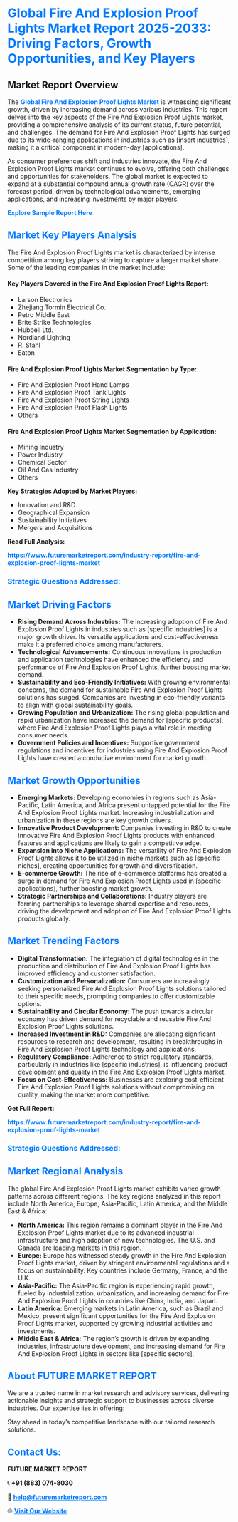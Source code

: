 <h1 style="color: #007BFF;">Global Fire And Explosion Proof Lights Market Report 2025-2033: Driving Factors, Growth Opportunities, and Key Players</h1>

<section id="overview">
<h2>Market Report Overview</h2>
<p>The <a href="https://www.futuremarketreport.com/industry-report/fire-and-explosion-proof-lights-market" style="color: #007BFF; text-decoration: none;"><strong>Global Fire And Explosion Proof Lights Market</strong></a> is witnessing significant growth, driven by increasing demand across various industries. This report delves into the key aspects of the Fire And Explosion Proof Lights market, providing a comprehensive analysis of its current status, future potential, and challenges. The demand for Fire And Explosion Proof Lights has surged due to its wide-ranging applications in industries such as [insert industries], making it a critical component in modern-day [applications].</p>
<p>As consumer preferences shift and industries innovate, the Fire And Explosion Proof Lights market continues to evolve, offering both challenges and opportunities for stakeholders. The global market is expected to expand at a substantial compound annual growth rate (CAGR) over the forecast period, driven by technological advancements, emerging applications, and increasing investments by major players.</p>
</section>

<section id="overview">
<p><a href="https://www.futuremarketreport.com/request-sample/reportId=43342" style="color: #007BFF; text-decoration: none;"><strong>Explore Sample Report Here</strong></a></p>
</section>

<section id="key-players">
<h2 style="color: #007BFF;">Market Key Players Analysis</h2>
<p>The Fire And Explosion Proof Lights market is characterized by intense competition among key players striving to capture a larger market share. Some of the leading companies in the market include:</p>
<h4>Key Players Covered in the Fire And Explosion Proof Lights Report:</h4>
<ul><li>Larson Electronics</li><li>Zhejiang Tormin Electrical Co.</li><li>Petro Middle East</li><li>Brite Strike Technologies</li><li>Hubbell Ltd.</li><li>Nordland Lighting</li><li>R. Stahl</li><li>Eaton</li></ul>
<h4>Fire And Explosion Proof Lights Market Segmentation by Type:</h4>
<ul><li>Fire And Explosion Proof Hand Lamps</li><li>Fire And Explosion Proof Tank Lights</li><li>Fire And Explosion Proof String Lights</li><li>Fire And Explosion Proof Flash Lights</li><li>Others</li></ul>

<h4>Fire And Explosion Proof Lights Market Segmentation by Application:</h4>
<ul><li>Mining Industry</li><li>Power Industry</li><li>Chemical Sector</li><li>Oil And Gas Industry</li><li>Others</li></ul>
<p><strong>Key Strategies Adopted by Market Players:</strong></p>
<ul>
<li>Innovation and R&D</li>
<li>Geographical Expansion</li>
<li>Sustainability Initiatives</li>
<li>Mergers and Acquisitions</li>
</ul>
</section>

<section>
<p><strong>Read Full Analysis: </strong></p><a href="https://www.futuremarketreport.com/industry-report/fire-and-explosion-proof-lights-market" style="color: #007BFF; text-decoration: none;"><strong>https://www.futuremarketreport.com/industry-report/fire-and-explosion-proof-lights-market</strong></a>
<h3 style="color: #007BFF;">Strategic Questions Addressed:</h3>
</section>

<section id="driving-factors">
<h2 style="color: #007BFF;">Market Driving Factors</h2>
<ul>
<li><strong>Rising Demand Across Industries:</strong> The increasing adoption of Fire And Explosion Proof Lights in industries such as [specific industries] is a major growth driver. Its versatile applications and cost-effectiveness make it a preferred choice among manufacturers.</li>
<li><strong>Technological Advancements:</strong> Continuous innovations in production and application technologies have enhanced the efficiency and performance of Fire And Explosion Proof Lights, further boosting market demand.</li>
<li><strong>Sustainability and Eco-Friendly Initiatives:</strong> With growing environmental concerns, the demand for sustainable Fire And Explosion Proof Lights solutions has surged. Companies are investing in eco-friendly variants to align with global sustainability goals.</li>
<li><strong>Growing Population and Urbanization:</strong> The rising global population and rapid urbanization have increased the demand for [specific products], where Fire And Explosion Proof Lights plays a vital role in meeting consumer needs.</li>
<li><strong>Government Policies and Incentives:</strong> Supportive government regulations and incentives for industries using Fire And Explosion Proof Lights have created a conducive environment for market growth.</li>
</ul>
</section>

<section id="growth-opportunities">
<h2 style="color: #007BFF;">Market Growth Opportunities</h2>
<ul>
<li><strong>Emerging Markets:</strong> Developing economies in regions such as Asia-Pacific, Latin America, and Africa present untapped potential for the Fire And Explosion Proof Lights market. Increasing industrialization and urbanization in these regions are key growth drivers.</li>
<li><strong>Innovative Product Development:</strong> Companies investing in R&D to create innovative Fire And Explosion Proof Lights products with enhanced features and applications are likely to gain a competitive edge.</li>
<li><strong>Expansion into Niche Applications:</strong> The versatility of Fire And Explosion Proof Lights allows it to be utilized in niche markets such as [specific niches], creating opportunities for growth and diversification.</li>
<li><strong>E-commerce Growth:</strong> The rise of e-commerce platforms has created a surge in demand for Fire And Explosion Proof Lights used in [specific applications], further boosting market growth.</li>
<li><strong>Strategic Partnerships and Collaborations:</strong> Industry players are forming partnerships to leverage shared expertise and resources, driving the development and adoption of Fire And Explosion Proof Lights products globally.</li>
</ul>
</section>

<section id="trending-factors">
<h2 style="color: #007BFF;">Market Trending Factors</h2>
<ul>
<li><strong>Digital Transformation:</strong> The integration of digital technologies in the production and distribution of Fire And Explosion Proof Lights has improved efficiency and customer satisfaction.</li>
<li><strong>Customization and Personalization:</strong> Consumers are increasingly seeking personalized Fire And Explosion Proof Lights solutions tailored to their specific needs, prompting companies to offer customizable options.</li>
<li><strong>Sustainability and Circular Economy:</strong> The push towards a circular economy has driven demand for recyclable and reusable Fire And Explosion Proof Lights solutions.</li>
<li><strong>Increased Investment in R&D:</strong> Companies are allocating significant resources to research and development, resulting in breakthroughs in Fire And Explosion Proof Lights technology and applications.</li>
<li><strong>Regulatory Compliance:</strong> Adherence to strict regulatory standards, particularly in industries like [specific industries], is influencing product development and quality in the Fire And Explosion Proof Lights market.</li>
<li><strong>Focus on Cost-Effectiveness:</strong> Businesses are exploring cost-efficient Fire And Explosion Proof Lights solutions without compromising on quality, making the market more competitive.</li>
</ul>
</section>

<section>
<p><strong>Get Full Report: </strong></p><a href="https://www.futuremarketreport.com/industry-report/fire-and-explosion-proof-lights-market" style="color: #007BFF; text-decoration: none;"><strong>https://www.futuremarketreport.com/industry-report/fire-and-explosion-proof-lights-market</strong></a>
<h3 style="color: #007BFF;">Strategic Questions Addressed:</h3>
</section>


<section id="regional-analysis">
<h2 style="color: #007BFF;">Market Regional Analysis</h2>
<p>The global Fire And Explosion Proof Lights market exhibits varied growth patterns across different regions. The key regions analyzed in this report include North America, Europe, Asia-Pacific, Latin America, and the Middle East & Africa:</p>
<ul>
<li><strong>North America:</strong> This region remains a dominant player in the Fire And Explosion Proof Lights market due to its advanced industrial infrastructure and high adoption of new technologies. The U.S. and Canada are leading markets in this region.</li>
<li><strong>Europe:</strong> Europe has witnessed steady growth in the Fire And Explosion Proof Lights market, driven by stringent environmental regulations and a focus on sustainability. Key countries include Germany, France, and the U.K.</li>
<li><strong>Asia-Pacific:</strong> The Asia-Pacific region is experiencing rapid growth, fueled by industrialization, urbanization, and increasing demand for Fire And Explosion Proof Lights in countries like China, India, and Japan.</li>
<li><strong>Latin America:</strong> Emerging markets in Latin America, such as Brazil and Mexico, present significant opportunities for the Fire And Explosion Proof Lights market, supported by growing industrial activities and investments.</li>
<li><strong>Middle East & Africa:</strong> The region’s growth is driven by expanding industries, infrastructure development, and increasing demand for Fire And Explosion Proof Lights in sectors like [specific sectors].</li>
</ul>
</section>

<footer>
<h2 style="color: #007BFF;">About FUTURE MARKET REPORT</h2>
<p>We are a trusted name in market research and advisory services, delivering actionable insights and strategic support to businesses across diverse industries. Our expertise lies in offering:</p>

<p>Stay ahead in today’s competitive landscape with our tailored research solutions.</p>

<h2 style="color: #007BFF;">Contact Us:</h2>
<p><strong>FUTURE MARKET REPORT</strong></p>
<p>📞 <strong>+91 (883) 074-8030</strong></p>
<p>📧 <strong><a href="mailto:help@futuremarketreport.com" style="color: #007BFF;">help@futuremarketreport.com</a></strong></p>
<p>🌐 <strong><a href="https://www.futuremarketreport.com/" style="color: #007BFF;">Visit Our Website</a></strong></p>
</footer>